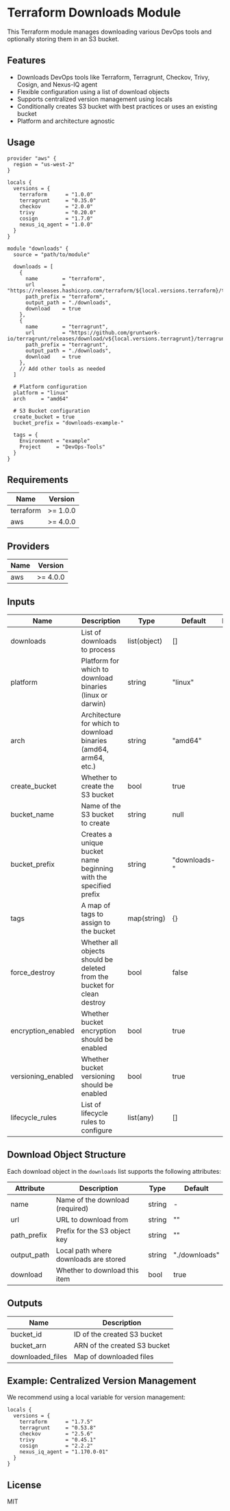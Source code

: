 # Terraform Downloads Module

This Terraform module manages downloading various DevOps tools and optionally storing them in an S3 bucket.

## Features

- Downloads DevOps tools like Terraform, Terragrunt, Checkov, Trivy, Cosign, and Nexus-IQ agent
- Flexible configuration using a list of download objects
- Supports centralized version management using locals
- Conditionally creates S3 bucket with best practices or uses an existing bucket
- Platform and architecture agnostic

## Usage

```hcl
provider "aws" {
  region = "us-west-2"
}

locals {
  versions = {
    terraform      = "1.0.0"
    terragrunt     = "0.35.0"
    checkov        = "2.0.0"
    trivy          = "0.20.0"
    cosign         = "1.7.0"
    nexus_iq_agent = "1.0.0"
  }
}

module "downloads" {
  source = "path/to/module"

  downloads = [
    {
      name        = "terraform",
      url         = "https://releases.hashicorp.com/terraform/${local.versions.terraform}/terraform_${local.versions.terraform}_${var.platform}_${var.arch}.zip",
      path_prefix = "terraform",
      output_path = "./downloads",
      download    = true
    },
    {
      name        = "terragrunt",
      url         = "https://github.com/gruntwork-io/terragrunt/releases/download/v${local.versions.terragrunt}/terragrunt_${var.platform}_${var.arch}",
      path_prefix = "terragrunt",
      output_path = "./downloads",
      download    = true
    },
    // Add other tools as needed
  ]
  
  # Platform configuration
  platform = "linux"
  arch     = "amd64"
  
  # S3 Bucket configuration
  create_bucket = true
  bucket_prefix = "downloads-example-"
  
  tags = {
    Environment = "example"
    Project     = "DevOps-Tools"
  }
}
```

## Requirements

| Name | Version |
|------|---------|
| terraform | >= 1.0.0 |
| aws | >= 4.0.0 |

## Providers

| Name | Version |
|------|---------|
| aws | >= 4.0.0 |

## Inputs

| Name | Description | Type | Default | Required |
|------|-------------|------|---------|:--------:|
| downloads | List of downloads to process | list(object) | [] | no |
| platform | Platform for which to download binaries (linux or darwin) | string | "linux" | no |
| arch | Architecture for which to download binaries (amd64, arm64, etc.) | string | "amd64" | no |
| create_bucket | Whether to create the S3 bucket | bool | true | no |
| bucket_name | Name of the S3 bucket to create | string | null | no |
| bucket_prefix | Creates a unique bucket name beginning with the specified prefix | string | "downloads-" | no |
| tags | A map of tags to assign to the bucket | map(string) | {} | no |
| force_destroy | Whether all objects should be deleted from the bucket for clean destroy | bool | false | no |
| encryption_enabled | Whether bucket encryption should be enabled | bool | true | no |
| versioning_enabled | Whether bucket versioning should be enabled | bool | true | no |
| lifecycle_rules | List of lifecycle rules to configure | list(any) | [] | no |

## Download Object Structure

Each download object in the `downloads` list supports the following attributes:

| Attribute | Description | Type | Default |
|-----------|-------------|------|---------|
| name | Name of the download (required) | string | - |
| url | URL to download from | string | "" |
| path_prefix | Prefix for the S3 object key | string | "" |
| output_path | Local path where downloads are stored | string | "./downloads" |
| download | Whether to download this item | bool | true |

## Outputs

| Name | Description |
|------|-------------|
| bucket_id | ID of the created S3 bucket |
| bucket_arn | ARN of the created S3 bucket |
| downloaded_files | Map of downloaded files |

## Example: Centralized Version Management

We recommend using a local variable for version management:

```hcl
locals {
  versions = {
    terraform      = "1.7.5"
    terragrunt     = "0.53.8"
    checkov        = "2.5.6"
    trivy          = "0.45.1"
    cosign         = "2.2.2"
    nexus_iq_agent = "1.170.0-01"
  }
}
```

## License

MIT